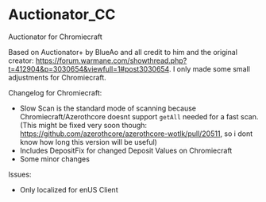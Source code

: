 # Auctionator_CC
Auctionator for Chromiecraft

Based on Auctionator+ by BlueAo and all credit to him and the original creator: https://forum.warmane.com/showthread.php?t=412904&p=3030654&viewfull=1#post3030654. I only made some small adjustments for Chromiecraft. 

Changelog for Chromiecraft: 

- Slow Scan is the standard mode of scanning because Chromiecraft/Azerothcore doesnt support `getAll`  needed for a fast scan. (This might be fixed very soon though: https://github.com/azerothcore/azerothcore-wotlk/pull/20511, so i dont know how long this version will be useful)
- Includes DepositFix for changed Deposit Values on Chromiecraft
- Some minor changes

Issues: 
- Only localized for enUS Client
